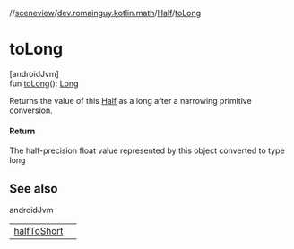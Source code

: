 //[sceneview](../../../index.md)/[dev.romainguy.kotlin.math](../index.md)/[Half](index.md)/[toLong](to-long.md)

# toLong

[androidJvm]\
fun [toLong](to-long.md)(): [Long](https://kotlinlang.org/api/latest/jvm/stdlib/kotlin/-long/index.html)

Returns the value of this [Half](index.md) as a long after a narrowing primitive conversion.

#### Return

The half-precision float value represented by this object converted to type long

## See also

androidJvm

| | |
|---|---|
| [halfToShort](../../../../sceneview/dev.romainguy.kotlin.math/index.md) |  |
